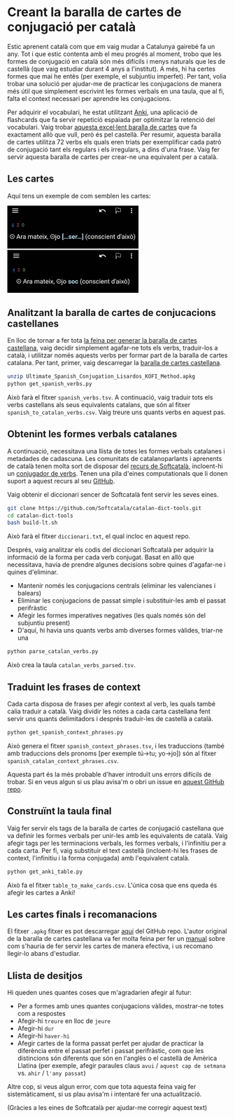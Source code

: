 # Creant la baralla de cartes de conjugació per català

Estic aprenent català com que em vaig mudar a Catalunya gairebé fa un any. Tot i que estic contenta amb el meu progrés al moment, trobo que les formes de conjugació en català són més difícils i menys naturals que les de castellà (que vaig estudiar durant 4 anys a l'institut). A més, hi ha certes formes que mai he entès (per exemple, el subjuntiu imperfet). Per tant, volia trobar una solució per ajudar-me de practicar les conjugacions de manera més útil que simplement escrivint les formes verbals en una taula, que al fi, falta el context necessari per aprendre les conjugacions.

Per adquirir el vocabulari, he estat utilitzant [Anki](https://ankiweb.net/), una aplicació de flashcards que fa servir repetició espaiada per optimitzar la retenció del vocabulari. Vaig trobar [aquesta excel·lent baralla de cartes](https://ankiweb.net/shared/info/638411848) que fa exactament allò que vull, però és pel castellà. Per resumir, aquesta baralla de cartes utilitza 72 verbs els quals eren triats per exemplificar cada patró de conjugació tant els regulars i els irregulars, a dins d'una frase. Vaig fer servir aquesta baralla de cartes per crear-ne una equivalent per a català.

## Les cartes

Aquí tens un exemple de com semblen les cartes:

<img src="img/ex_2.jpeg" alt="Front of card" width="300"/>  

<img src="img/ex_1.jpeg" alt="Back of card" width="300"/>

## Analitzant la baralla de cartes de conjucacions castellanes

En lloc de tornar a fer tota [la feina per generar la baralla de cartes castellana](https://www.asiteaboutnothing.net/ultimate-spanish-conjugation-verb-set.php), vaig decidir simplement agafar-ne tots els verbs, traduir-los a català, i utilitzar només aquests verbs per formar part de la baralla de cartes catalana. Per tant, primer, vaig descarregar la [baralla de cartes castellana](https://ankiweb.net/shared/info/638411848).

```bash
unzip Ultimate_Spanish_Conjugation_Lisardos_KOFI_Method.apkg
python get_spanish_verbs.py
```

Això farà el fitxer `spanish_verbs.tsv`. A continuació, vaig traduir tots els verbs castellans als seus equivalents catalans, que són al fitxer `spanish_to_catalan_verbs.csv`. Vaig treure uns quants verbs en aquest pas.

## Obtenint les formes verbals catalanes

A continuació, necessitava una llista de totes les formes verbals catalanes i metadades de cadascuna. Les comunitats de catalanoparlants i aprenents de català tenen molta sort de disposar del [recurs de Softcatalà](https://www.softcatala.org/), incloent-hi un [conjugador de verbs](https://www.softcatala.org/conjugador-de-verbs/). Tenen una pila d'eines computationals que li donen suport a aquest recurs al seu [GitHub](https://github.com/Softcatala/catalan-dict-tools/).

Vaig obtenir el diccionari sencer de Softcatalà fent servir les seves eines.
```bash
git clone https://github.com/Softcatala/catalan-dict-tools.git
cd catalan-dict-tools
bash build-lt.sh
```

Això farà el fitxer `diccionari.txt`, el qual incloc en aquest repo.

Després, vaig analitzar els codis del diccionari Softcatalà per adquirir la informació de la forma per cada verb conjugat. Basat en allò que necessitava, havia de prendre algunes decisions sobre quines d'agafar-ne i quines d'eliminar.

* Mantenir només les conjugacions centrals (eliminar les valencianes i balears)
* Eliminar les conjugacions de passat simple i substituir-les amb el passat perifràstic
* Afegir les formes imperatives negatives (les quals només són del subjuntiu present)
* D'aquí, hi havia uns quants verbs amb diverses formes vàlides, triar-ne una

```bash
python parse_catalan_verbs.py
```

Això crea la taula `catalan_verbs_parsed.tsv`.

## Traduint les frases de context

Cada carta disposa de frases per afegir context al verb, les quals també calia traduir a català. Vaig dividir les notes a cada carta castellana fent servir uns quants delimitadors i després traduir-les de castellà a català.

```bash
python get_spanish_context_phrases.py
```

Això genera el fitxer `spanish_context_phrases.tsv`, i les traduccions (també amb traduccions dels pronoms [per exemple tú->tu; yo->jo]) són al fitxer `spanish_catalan_context_phrases.csv`.

Aquesta part és la més probable d'haver introduït uns errors difícils de trobar. Si en veus algun si us plau avisa'm o obri un issue en [aquest GitHub repo](https://github.com/fairliereese/catalan_conjugation_deck).

## Construïnt la taula final

Vaig fer servir els tags de la baralla de cartes de conjugació castellana que va definir les formes verbals per unir-les amb les equivalents de català. Vaig afegir tags per les terminacions verbals, les formes verbals, i l'infinitiu per a cada carta. Per fi, vaig substituir el text castellà (incloent-hi les frases de context, l'infinitiu i la forma conjugada) amb l'equivalent català.


```bash
python get_anki_table.py
```

Això fa el fitxer `table_to_make_cards.csv`. L'única cosa que ens queda és afegir les cartes a Anki!

## Les cartes finals i recomanacions

El fitxer `.apkg` fitxer es pot descarregar [aquí](https://github.com/fairliereese/catalan_conjugation_deck/blob/main/catal%C3%A0_conjugaci%C3%B3.apkg) del GitHub repo. L'autor original de la baralla de cartes castellana va fer molta feina per fer un [manual](https://www.asiteaboutnothing.net/w_ultimate_spanish_conjugation.php#how) sobre com s'hauria de fer servir les cartes de manera efectiva, i us recomano llegir-lo abans d'estudiar.

## Llista de desitjos

Hi queden unes quantes coses que m'agradarien afegir al futur:
* Per a formes amb unes quantes conjugacions vàlides, mostrar-ne totes com a respostes
* Afegir-hi `treure` en lloc de `jeure`
* Afegir-hi `dur`
* Afegir-hi `haver-hi`
* Afegir cartes de la forma passat perfet per ajudar de practicar la diferència entre el passat perfet i passat perifràstic, com que les distincions són diferents que són en l'anglès o el castellà de Amèrica Llatina (per exemple, afegir paraules claus `avui` / `aquest cap de setmana` vs. `ahir` / `l'any passat`)

Altre cop, si veus algun error, com que tota aquesta feina vaig fer sistemàticament, si us plau avisa'm i intentaré fer una actualització.

(Gràcies a les eines de Softcatalà per ajudar-me corregir aquest text)
